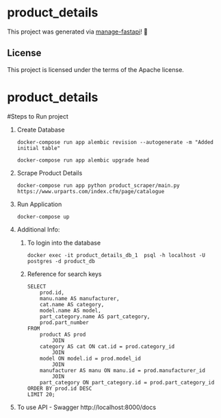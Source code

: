 # product_details

This project was generated via [manage-fastapi](https://ycd.github.io/manage-fastapi/)! :tada:

## License

This project is licensed under the terms of the Apache license.
# product_details

#Steps to Run project
1. Create Database
    ```
    docker-compose run app alembic revision --autogenerate -m "Added initial table"

    docker-compose run app alembic upgrade head
    ```

2. Scrape Product Details
    ```
    docker-compose run app python product_scraper/main.py https://www.urparts.com/index.cfm/page/catalogue
    ```

3. Run Application
    ```
    docker-compose up 
    ```

4. Additional Info:
    1.  To login into the database
        ``` 
        docker exec -it product_details_db_1  psql -h localhost -U postgres -d product_db
        ```
    2. Reference for search keys
        ```
        SELECT 
            prod.id,
            manu.name AS manufacturer,
            cat.name AS category,
            model.name AS model,
            part_category.name AS part_category,
            prod.part_number
        FROM
            product AS prod
                JOIN
            category AS cat ON cat.id = prod.category_id
                JOIN
            model ON model.id = prod.model_id
                JOIN
            manufacturer AS manu ON manu.id = prod.manufacturer_id
                JOIN
            part_category ON part_category.id = prod.part_category_id
        ORDER BY prod.id DESC
        LIMIT 20;
        ```

5.  To use API - Swagger
http://localhost:8000/docs